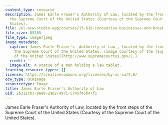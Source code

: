 ```yaml
---
content_type: resource
description: James Earle Fraser's Authority of Law, located by the front steps of
  the Supreme Court of the United States (Courtesy of the Supreme Court of the United
  States).
file: /ol-ocw-studio-app/courses/15-616-innovative-businesses-and-breakthrough-technologies-the-legal-issues-fall-2004/2b211cb39ee02a8249715745f45b47f1_15-616f04.jpg
file_size: 85285
file_type: image/jpeg
image_metadata:
  caption: James Earle Fraser's _Authority of Law_, located by the front steps of
    the Supreme Court of the United States. (Image courtesy of the [Supreme Court
    of the United States](http://www.supremecourtus.gov/).)
  credit: ''
  image-alt: A statue of a man holding a law tablet.
learning_resource_types: []
license: https://creativecommons.org/licenses/by-nc-sa/4.0/
ocw_type: OCWImage
resourcetype: Image
title: James Earle Fraser's Authority of Law
uid: 2b211cb3-9ee0-2a82-4971-5745f45b47f1
---
```

James Earle Fraser's Authority of Law, located by the front steps of the Supreme Court of the United States (Courtesy of the Supreme Court of the United States).